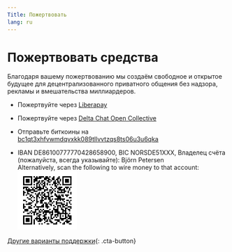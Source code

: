 ```yaml
---
Title: Пожертвовать
lang: ru
---
```


# Пожертвовать средства

Благодаря вашему пожертвованию мы создаём свободное и открытое будущее для децентрализованного приватного общения 
без надзора, рекламы и вмешательства миллиардеров. 

- Пожертвуйте через [Liberapay](https://liberapay.com/delta.chat/)

- Пожертвуйте через [Delta Chat Open Collective](https://opencollective.com/delta-chat/donate)

- Отправьте биткоины на [bc1qt3xhfvwmdqvxkk089tllvvtzqs8ts06u3u6qka](bitcoin:bc1qt3xhfvwmdqvxkk089tllvvtzqs8ts06u3u6qka)

- IBAN DE86100777770428658900, BIC NORSDE51XXX, Владелец счёта (пожалуйста, всегда указывайте): Björn Petersen  
  Alternatively, scan the following to wire money to that account:  
  ![Scan to wire money](../assets/donate-via-epc-qr.png)

[Другие варианты поддержки](contribute){: .cta-button}
